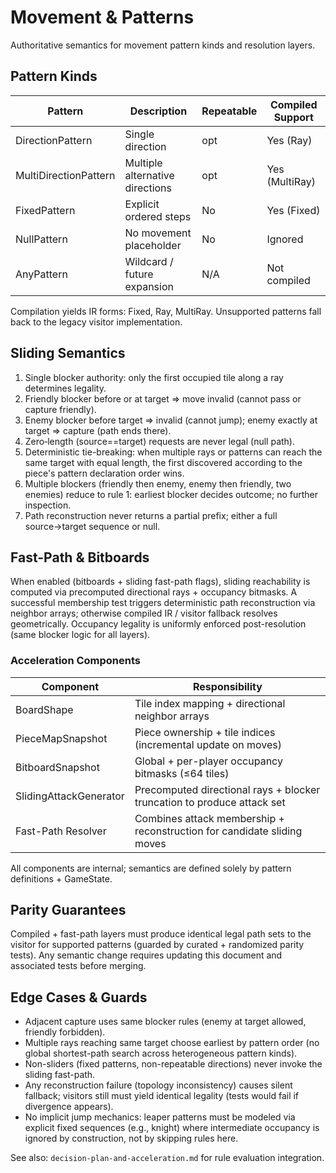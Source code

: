 # Movement & Patterns

Authoritative semantics for movement pattern kinds and resolution layers.

## Pattern Kinds

| Pattern | Description | Repeatable | Compiled Support |
|---------|-------------|------------|------------------|
| DirectionPattern | Single direction | opt | Yes (Ray) |
| MultiDirectionPattern | Multiple alternative directions | opt | Yes (MultiRay) |
| FixedPattern | Explicit ordered steps | No | Yes (Fixed) |
| NullPattern | No movement placeholder | No | Ignored |
| AnyPattern | Wildcard / future expansion | N/A | Not compiled |

Compilation yields IR forms: Fixed, Ray, MultiRay. Unsupported patterns fall back to the legacy visitor implementation.

## Sliding Semantics

1. Single blocker authority: only the first occupied tile along a ray determines legality.
2. Friendly blocker before or at target ⇒ move invalid (cannot pass or capture friendly).
3. Enemy blocker before target ⇒ invalid (cannot jump); enemy exactly at target ⇒ capture (path ends there).
4. Zero‑length (source==target) requests are never legal (null path).
5. Deterministic tie-breaking: when multiple rays or patterns can reach the same target with equal length, the first discovered according to the piece's pattern declaration order wins.
6. Multiple blockers (friendly then enemy, enemy then friendly, two enemies) reduce to rule 1: earliest blocker decides outcome; no further inspection.
7. Path reconstruction never returns a partial prefix; either a full source→target sequence or null.

## Fast-Path & Bitboards

When enabled (bitboards + sliding fast-path flags), sliding reachability is computed via precomputed directional rays + occupancy bitmasks. A successful membership test triggers deterministic path reconstruction via neighbor arrays; otherwise compiled IR / visitor fallback resolves geometrically. Occupancy legality is uniformly enforced post-resolution (same blocker logic for all layers).

### Acceleration Components

| Component | Responsibility |
|-----------|----------------|
| BoardShape | Tile index mapping + directional neighbor arrays |
| PieceMapSnapshot | Piece ownership + tile indices (incremental update on moves) |
| BitboardSnapshot | Global + per-player occupancy bitmasks (≤64 tiles) |
| SlidingAttackGenerator | Precomputed directional rays + blocker truncation to produce attack set |
| Fast-Path Resolver | Combines attack membership + reconstruction for candidate sliding moves |

All components are internal; semantics are defined solely by pattern definitions + GameState.

## Parity Guarantees

Compiled + fast-path layers must produce identical legal path sets to the visitor for supported patterns (guarded by curated + randomized parity tests). Any semantic change requires updating this document and associated tests before merging.

## Edge Cases & Guards

* Adjacent capture uses same blocker rules (enemy at target allowed, friendly forbidden).
* Multiple rays reaching same target choose earliest by pattern order (no global shortest-path search across heterogeneous pattern kinds).
* Non-sliders (fixed patterns, non-repeatable directions) never invoke the sliding fast-path.
* Any reconstruction failure (topology inconsistency) causes silent fallback; visitors still must yield identical legality (tests would fail if divergence appears).
* No implicit jump mechanics: leaper patterns must be modeled via explicit fixed sequences (e.g., knight) where intermediate occupancy is ignored by construction, not by skipping rules here.

See also: `decision-plan-and-acceleration.md` for rule evaluation integration.
